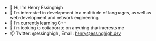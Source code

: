 - 👋 Hi, I’m Henry Essinghigh
- 👀 I’m interested in development in a multitude of languages, as well as web-development and network engineering.
- 🌱 I’m currently learning C++
- 💞️ I’m looking to collaborate on anything that interests me
- 📫 Twitter: @essinghigh , Email: henry@essinghigh.dev
